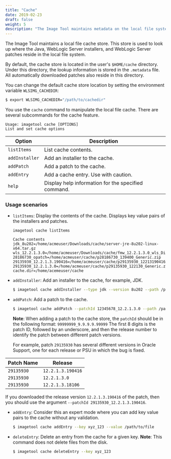 ```yaml
---
title: "Cache"
date: 2019-02-23
draft: false
weight: 5
description: "The Image Tool maintains metadata on the local file system for patches and installers.  You can use the cache command to manipulate the local metadata."
---
```


The Image Tool maintains a local file cache store. This store is used to look up where the Java, WebLogic Server installers, and WebLogic Server patches reside in the local file system.

By default, the cache store is located in the user's ```$HOME/cache``` directory.  Under this directory, the lookup information is stored in the ```.metadata``` file.  All automatically downloaded patches also reside in this directory.  

You can change the default cache store location by setting the environment variable `WLSIMG_CACHEDIR`:

```bash
$ export WLSIMG_CACHEDIR="/path/to/cachedir"
```

You use the `cache` command to manipulate the local file cache. There are several subcommands for the cache feature.

```
Usage: imagetool cache [OPTIONS]
List and set cache options
```

| Option | Description |
| --- | --- |
|`listItems`| List cache contents. |
|`addInstaller` | Add an installer to the cache. |
| `addPatch` | Add a patch to the cache.  |
| `addEntry` | Add a cache entry. Use with caution. |  
| `help` | Display help information for the specified command.|


### Usage scenarios

- `listItems`: Display the contents of the cache. Displays key value pairs of the installers and patches.
    ```
    imagetool cache listItems

    Cache contents
    jdk_8u202=/home/acmeuser/Downloads/cache/server-jre-8u202-linux-x64.tar.gz
    wls_12.2.1.3.0=/home/acmeuser/Downloads/cache/fmw_12.2.1.3.0_wls_Disk1_1of1.zip
    28186730_opatch=/home/acmeuser/cache/p28186730_139400_Generic.zip
    29135930_12.2.1.3.190416=/home/acmeuser/cache/p29135930_12213190416_Generic.zip
    29135930_12.2.1.3.0=/home/acmeuser/cache/p29135930_122130_Generic.zip
    cache.dir=/home/acemeuser/cache
    ```

- `addInstaller`: Add an installer to the cache, for example, JDK.
    ```bash
    $ imagetool cache addInstaller --type jdk --version 8u202 --path /path/to/local/jdk.tar.gz
    ```

- `addPatch`: Add a patch to the cache.
    ```bash
    $ imagetool cache addPatch --patchId 12345678_12.2.1.3.0 --path /path/to/patch.zip
    ```
    **Note**:  When adding a patch to the cache store, the `patchId` should be in the following format:  `99999999_9.9.9.9.99999`  The first 8 digits is the patch ID, followed by an underscore, and then the release number to identify the patch between different patch versions.  

    For example, patch `29135930` has several different versions in Oracle Support, one for each release or PSU in which the bug is fixed.

| Patch Name | Release |
| ---------|---------|
| `29135930` | `12.2.1.3.190416`|
| `29135930` | `12.2.1.3.0` |
| `29135930` | `12.2.1.3.18106` |

If you downloaded the release version ```12.2.1.3.190416``` of the patch, then you should use the argument ```--patchId 29135930_12.2.1.3.190416```.

- `addEntry`: Consider this an expert mode where you can add key value pairs to the cache without any validation.
    ```bash
    $ imagetool cache addEntry --key xyz_123 --value /path/to/file
    ```

- `deleteEntry`: Delete an entry from the cache for a given key. **Note**: This command does not delete files from the disk.
    ```bash
    $ imagetool cache deleteEntry --key xyz_123
    ```
